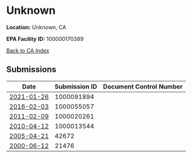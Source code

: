 # Unknown

**Location:** Unknown, CA

**EPA Facility ID:** 100000170389

[Back to CA Index](../../index.md)

## Submissions

| Date | Submission ID | Document Control Number |
|------|--------------|-------------------------|
| [2021-01-26](submissions/1000091894.md) | 1000091894 |  |
| [2016-02-03](submissions/1000055057.md) | 1000055057 |  |
| [2011-02-09](submissions/1000020261.md) | 1000020261 |  |
| [2010-04-12](submissions/1000013544.md) | 1000013544 |  |
| [2005-04-21](submissions/42672.md) | 42672 |  |
| [2000-06-12](submissions/21476.md) | 21476 |  |
